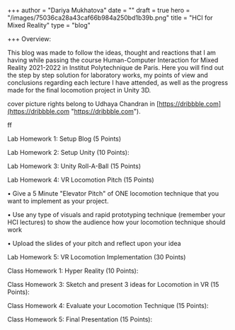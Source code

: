 +++
author = "Dariya Mukhatova"
date = ""
draft = true
hero = "/images/75036ca28a43caf66b984a250bd1b39b.png"
title = "HCI for Mixed Reality"
type = "blog"

+++
Overview:

This blog was made to follow the ideas, thought and reactions that I am having while passing the course Human-Computer Interaction for Mixed Reality 2021-2022 in Institut Polytechnique de Paris. Here you will find out the step by step solution for laboratory works, my points of view and conclusions regarding each lecture I have attended, as well as the progress made for the final locomotion project in Unity 3D.

cover picture rights belong to Udhaya Chandran in [https://dribbble.com](https://dribbble.com "https://dribbble.com").

ff

Lab Homework 1: Setup Blog (5 Points)

Lab Homework 2: Setup Unity (10 Points):

Lab Homework 3: Unity Roll-A-Ball (15 Points)

Lab Homework 4: VR Locomotion Pitch (15 Points)

• Give a 5 Minute "Elevator Pitch" of ONE locomotion technique that you want to implement as your project. 

• Use any type of visuals and rapid prototyping technique (remember your HCI lectures) to show the audience how your locomotion technique should work 

• Upload the slides of your pitch and reflect upon your idea

Lab Homework 5: VR Locomotion Implementation (30 Points)

Class Homework 1: Hyper Reality (10 Points):

Class Homework 3: Sketch and present 3 ideas for Locomotion in VR (15 Points):

Class Homework 4: Evaluate your Locomotion Technique (15 Points):

Class Homework 5: Final Presentation (15 Points):